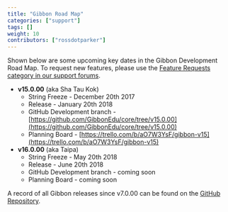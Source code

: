 ```yaml
---
title: "Gibbon Road Map"
categories: ["support"]
tags: []
weight: 10
contributors: ["rossdotparker"]
---
```


Shown below are some upcoming key dates in the Gibbon Development Road Map. To request new features, please use the [Feature Requests category in our support forums](https://ask.gibbonedu.org/categories/feature-requests).

*   __v15.0.00__ (aka Sha Tau Kok)
    *   String Freeze - December 20th 2017
    *   Release - January 20th 2018
    *   GitHub Development branch - [https://github.com/GibbonEdu/core/tree/v15.0.00](https://github.com/GibbonEdu/core/tree/v15.0.00)
    *   Planning Board - [https://trello.com/b/aO7W3YsF/gibbon-v15](https://trello.com/b/aO7W3YsF/gibbon-v15)
*   __v16.0.00__ (aka <span class="_Xbe">Taipa</span>)
    *   String Freeze - May 20th 2018
    *   Release - June 20th 2018
    *   GitHub Development branch - coming soon
    *   Planning Board - coming soon


A record of all Gibbon releases since v7.0.00 can be found on the [GitHub Repository](https://github.com/GibbonEdu/core/releases).
